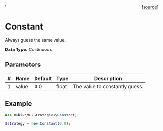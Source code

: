 <span style="float:right;"><a href="https://github.com/RubixML/ML/blob/master/src/Strategies/Constant.php">[source]</a></span>'

# Constant
Always guess the same value.

**Data Type:** Continuous

## Parameters
| # | Name | Default | Type | Description |
|---|---|---|---|---|
| 1 | value | 0.0 | float | The value to constantly guess. |

## Example
```php
use Rubix\ML\Strategies\Constant;

$strategy = new Constant(0.0);
```